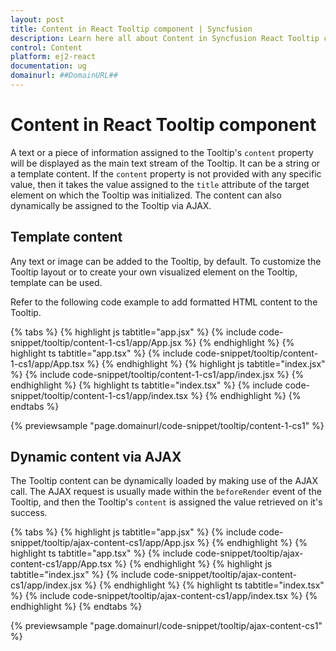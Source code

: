 ```yaml
---
layout: post
title: Content in React Tooltip component | Syncfusion
description: Learn here all about Content in Syncfusion React Tooltip component of Syncfusion Essential JS 2 and more.
control: Content 
platform: ej2-react
documentation: ug
domainurl: ##DomainURL##
---
```


# Content in React Tooltip component

A text or a piece of information assigned to the Tooltip's `content` property will be displayed as the main text stream of the Tooltip.
It can be a string or a template content. If the `content` property is not provided with any specific value, then it takes the value assigned to the `title` attribute of the target element on which the Tooltip was initialized. The content can also dynamically be assigned to the Tooltip via AJAX.

## Template content

Any text or image can be added to the Tooltip, by default. To customize the Tooltip layout or to create your own visualized element on the Tooltip, template can be used.

Refer to the following code example to add formatted HTML content to the Tooltip.

{% tabs %}
{% highlight js tabtitle="app.jsx" %}
{% include code-snippet/tooltip/content-1-cs1/app/App.jsx %}
{% endhighlight %}
{% highlight ts tabtitle="app.tsx" %}
{% include code-snippet/tooltip/content-1-cs1/app/App.tsx %}
{% endhighlight %}
{% highlight js tabtitle="index.jsx" %}
{% include code-snippet/tooltip/content-1-cs1/app/index.jsx %}
{% endhighlight %}
{% highlight ts tabtitle="index.tsx" %}
{% include code-snippet/tooltip/content-1-cs1/app/index.tsx %}
{% endhighlight %}
{% endtabs %}

 {% previewsample "page.domainurl/code-snippet/tooltip/content-1-cs1" %}

## Dynamic content via AJAX

The Tooltip content can be dynamically loaded  by making use of the AJAX call. The AJAX request is usually made within the `beforeRender` event of the Tooltip, and then the Tooltip's `content` is assigned the value retrieved on it's success.

{% tabs %}
{% highlight js tabtitle="app.jsx" %}
{% include code-snippet/tooltip/ajax-content-cs1/app/App.jsx %}
{% endhighlight %}
{% highlight ts tabtitle="app.tsx" %}
{% include code-snippet/tooltip/ajax-content-cs1/app/App.tsx %}
{% endhighlight %}
{% highlight js tabtitle="index.jsx" %}
{% include code-snippet/tooltip/ajax-content-cs1/app/index.jsx %}
{% endhighlight %}
{% highlight ts tabtitle="index.tsx" %}
{% include code-snippet/tooltip/ajax-content-cs1/app/index.tsx %}
{% endhighlight %}
{% endtabs %}

 {% previewsample "page.domainurl/code-snippet/tooltip/ajax-content-cs1" %}
